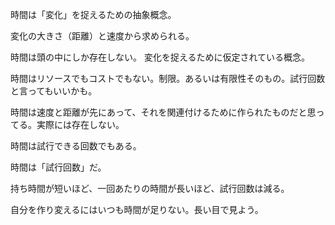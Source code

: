 時間は「変化」を捉えるための抽象概念。

変化の大きさ（距離）と速度から求められる。

時間は頭の中にしか存在しない。
変化を捉えるために仮定されている概念。

時間はリソースでもコストでもない。制限。あるいは有限性そのもの。試行回数と言ってもいいかも。

時間は速度と距離が先にあって、それを関連付けるために作られたものだと思ってる。実際には存在しない。

時間は試行できる回数でもある。

時間は「試行回数」だ。

持ち時間が短いほど、一回あたりの時間が長いほど、試行回数は減る。

自分を作り変えるにはいつも時間が足りない。長い目で見よう。

